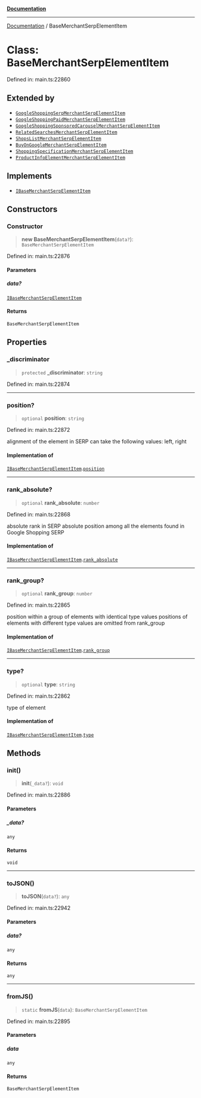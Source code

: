 [**Documentation**](../README.md)

***

[Documentation](../README.md) / BaseMerchantSerpElementItem

# Class: BaseMerchantSerpElementItem

Defined in: main.ts:22860

## Extended by

- [`GoogleShoppingSerpMerchantSerpElementItem`](GoogleShoppingSerpMerchantSerpElementItem.md)
- [`GoogleShoppingPaidMerchantSerpElementItem`](GoogleShoppingPaidMerchantSerpElementItem.md)
- [`GoogleShoppingSponsoredCarouselMerchantSerpElementItem`](GoogleShoppingSponsoredCarouselMerchantSerpElementItem.md)
- [`RelatedSearchesMerchantSerpElementItem`](RelatedSearchesMerchantSerpElementItem.md)
- [`ShopsListMerchantSerpElementItem`](ShopsListMerchantSerpElementItem.md)
- [`BuyOnGoogleMerchantSerpElementItem`](BuyOnGoogleMerchantSerpElementItem.md)
- [`ShoppingSpecificationMerchantSerpElementItem`](ShoppingSpecificationMerchantSerpElementItem.md)
- [`ProductInfoElementMerchantSerpElementItem`](ProductInfoElementMerchantSerpElementItem.md)

## Implements

- [`IBaseMerchantSerpElementItem`](../interfaces/IBaseMerchantSerpElementItem.md)

## Constructors

### Constructor

> **new BaseMerchantSerpElementItem**(`data?`): `BaseMerchantSerpElementItem`

Defined in: main.ts:22876

#### Parameters

##### data?

[`IBaseMerchantSerpElementItem`](../interfaces/IBaseMerchantSerpElementItem.md)

#### Returns

`BaseMerchantSerpElementItem`

## Properties

### \_discriminator

> `protected` **\_discriminator**: `string`

Defined in: main.ts:22874

***

### position?

> `optional` **position**: `string`

Defined in: main.ts:22872

alignment of the element in SERP
can take the following values:
left, right

#### Implementation of

[`IBaseMerchantSerpElementItem`](../interfaces/IBaseMerchantSerpElementItem.md).[`position`](../interfaces/IBaseMerchantSerpElementItem.md#position)

***

### rank\_absolute?

> `optional` **rank\_absolute**: `number`

Defined in: main.ts:22868

absolute rank in SERP
absolute position among all the elements found in Google Shopping SERP

#### Implementation of

[`IBaseMerchantSerpElementItem`](../interfaces/IBaseMerchantSerpElementItem.md).[`rank_absolute`](../interfaces/IBaseMerchantSerpElementItem.md#rank_absolute)

***

### rank\_group?

> `optional` **rank\_group**: `number`

Defined in: main.ts:22865

position within a group of elements with identical type values
positions of elements with different type values are omitted from rank_group

#### Implementation of

[`IBaseMerchantSerpElementItem`](../interfaces/IBaseMerchantSerpElementItem.md).[`rank_group`](../interfaces/IBaseMerchantSerpElementItem.md#rank_group)

***

### type?

> `optional` **type**: `string`

Defined in: main.ts:22862

type of element

#### Implementation of

[`IBaseMerchantSerpElementItem`](../interfaces/IBaseMerchantSerpElementItem.md).[`type`](../interfaces/IBaseMerchantSerpElementItem.md#type)

## Methods

### init()

> **init**(`_data?`): `void`

Defined in: main.ts:22886

#### Parameters

##### \_data?

`any`

#### Returns

`void`

***

### toJSON()

> **toJSON**(`data?`): `any`

Defined in: main.ts:22942

#### Parameters

##### data?

`any`

#### Returns

`any`

***

### fromJS()

> `static` **fromJS**(`data`): `BaseMerchantSerpElementItem`

Defined in: main.ts:22895

#### Parameters

##### data

`any`

#### Returns

`BaseMerchantSerpElementItem`
